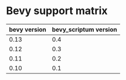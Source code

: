 # Bevy support matrix

| bevy version | bevy_scriptum version |
|--------------|----------------------|
| 0.13         | 0.4                  |
| 0.12         | 0.3                  |
| 0.11         | 0.2                  |
| 0.10         | 0.1                  |
